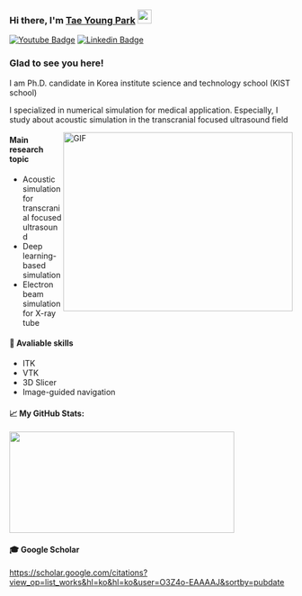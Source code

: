 ### Hi there, I'm <a href="https://gkassym.netlify.app" target="_blank">Tae Young Park</a> <img src="https://media.giphy.com/media/hvRJCLFzcasrR4ia7z/giphy.gif" width="25px">

[![Youtube Badge](https://img.shields.io/badge/YouTube-FF0000?style=flat-square&logo=youtube&logoColor=white)](https://www.youtube.com/channel/UCwx1odmWRBuDxSyQ0T7jCsA)
[![Linkedin Badge](https://img.shields.io/badge/-LinkedIn-0e76a8?style=flat-square&logo=Linkedin&logoColor=white)](https://www.linkedin.com/in/tae-young-park-503742172/)


### Glad to see you here! 

I am Ph.D. candidate  in Korea institute science and technology school (KIST school)

I specialized in numerical simulation for medical application.
Especially, I study about acoustic simulation in the transcranial focused ultrasound field 

<img align="right" alt="GIF" src="https://github.com/Gapur/Gapur/blob/master/coding.gif?raw=true" width="408" height="318" />

#### Main research topic 
- Acoustic simulation for transcranial focused ultrasound 
- Deep learning-based simulation 
- Electron beam simulation for X-ray tube 

#### 🦾 Avaliable skills 
- ITK 
- VTK 
- 3D Slicer 
- Image-guided navigation
 


<!--END_SECTION:waka-->

#### 📈 **My GitHub Stats:**

<p>
  <img height="180em" width="400em" src="https://github-readme-stats.vercel.app/api?username=pty0220&show_icons=true&hide_border=true&&count_private=true&include_all_commits=true" />
</p>

#### 🎓 Google Scholar 
https://scholar.google.com/citations?view_op=list_works&hl=ko&hl=ko&user=O3Z4o-EAAAAJ&sortby=pubdate




